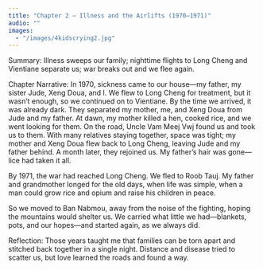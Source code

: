 ```yaml
---
title: "Chapter 2 — Illness and the Airlifts (1970–1971)"
audio: ""
images:
  - "/images/4kidscrying2.jpg"
---
```


Summary: Illness sweeps our family; nighttime flights to Long Cheng and Vientiane separate us; war breaks out and we flee again.

Chapter Narrative: In 1970, sickness came to our house—my father, my sister Jude, Xeng Doua, and I. We flew to Long Cheng for treatment, but it wasn’t enough, so we continued on to Vientiane. By the time we arrived, it was already dark. They separated my mother, me, and Xeng Doua from Jude and my father. At dawn, my mother killed a hen, cooked rice, and we went looking for them. On the road, Uncle Vam Meej Vwj found us and took us to them. With many relatives staying together, space was tight; my mother and Xeng Doua flew back to Long Cheng, leaving Jude and my father behind. A month later, they rejoined us. My father’s hair was gone—lice had taken it all.

By 1971, the war had reached Long Cheng. We fled to Roob Tauj. My father and grandmother longed for the old days, when life was simple, when a man could grow rice and opium and raise his children in peace.

So we moved to Ban Nabmou, away from the noise of the fighting, hoping the mountains would shelter us. We carried what little we had—blankets, pots, and our hopes—and started again, as we always did.


Reflection:
Those years taught me that families can be torn apart and stitched back together in a single night. Distance and disease tried to scatter us, but love learned the roads and found a way.
